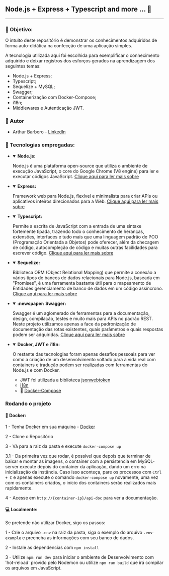 ## Node.js + Express + Typescript and more ... :crystal_ball:
---

### :dart: Objetivo:

O intuito deste repositório é demonstrar os conhecimentos adquiridos de forma auto-didática na confecção de uma aplicação simples.

A tecnologia utilizada aqui foi escolhida para exemplificar o conhecimento adquirido e deixar registros dos esforços gerados na aprendizagem dos seguintes temas:

- Node.js + Express;
- Typescript;
- Sequelize + MySQL;
- Swagger;
- Containerização com Docker-Compose;
- i18n;
- Middlewares e Autenticação JWT.

### :bust_in_silhouette: Autor

- Arthur Barbero - [LinkedIn](https://www.linkedin.com/in/arthur-barbero/)

### :scroll: Tecnologias empregadas:

* <details open>
  <summary><strong>Node.js:</strong></summary>

    Node.js é uma plataforma open-source que utiliza o ambiente de execução JavaScript, o core do Google Chrome (V8 engine) para ler e executar códigos JavaScript.
    [Clique aqui para ler mais sobre](https://nodejs.dev/learn)

</details>
    
* <details open>
  <summary><strong>Express:</strong></summary>

    Framework web para Node.js, flexível e minimalista para criar APIs ou aplicativos inteiros direcionados para a Web.
    [Clique aqui para ler mais sobre](https://expressjs.com/pt-br/)

</details>

* <details open>
  <summary><strong>Typescript:</strong></summary>

    Permite a escrita de JavaScript com a entrada de uma sintaxe fortemente tipada, trazendo todo o conhecimento de heranças, extensões, interfaces e tudo mais que uma linguagem padrão de POO (Programação Orientada a Objetos) pode oferecer, além da checagem de código, autocompleção de código e muitas outras facilidades para escrever código.
    [Clique aqui para ler mais sobre](https://www.typescriptlang.org/pt/)

</details>

* <details open>
  <summary><strong>Sequelize:</strong></summary>

    Biblioteca ORM (Object Relational Mapping) que permite a conexão a vários tipos de bancos de dados relacionais para Node.js, baseada em "Promises", é uma ferramenta bastante útil para o mapeamento de Entidades gerenciamento de banco de dados em um código assíncrono. 
    [Clique aqui para ler mais sobre](https://sequelize.org/)

</details>

* <details open>
  <summary><strong>:newspaper: Swagger:</strong></summary>

    Swagger é um aglomerado de ferramentas para a documentação, design, compilação, testes e muito mais para APIs no padrão REST. 
    Neste projeto utilizamos apenas a face da padronização de documentação das rotas existentes, quais parâmetros e quais respostas podem ser adquiridas.
    [Clique aqui para ler mais sobre](https://swagger.io/solutions/api-documentation/)

</details>

* <details open>
  <summary><strong>Docker, JWT e i18n:</strong></summary>

    O restante das tecnologias foram apenas desafios pessoais para ver como a criação de um desenvolvimento voltado para a vida real com containers e tradução podem ser realizadas com ferramentas do Node.js e com Docker.

    - JWT foi utilizada a biblioteca [jsonwebtoken](https://www.npmjs.com/package/jsonwebtoken)
    - [i18n](https://www.npmjs.com/package/i18n)
    - :whale: [Docker-Compose](https://docs.docker.com/compose/)

</details>

### Rodando o projeto

#### :whale: Docker:
 1 - Tenha Docker em sua máquina - [Docker](https://docs.docker.com/get-docker/)
 
 2 - Clone o Repositório

 3 - Vá para a raiz da pasta e execute `docker-compose up`

 3.1 - Da primeira vez que rodar, é possível que depois que terminar de baixar e montar as imagens, o container com a persistencia em MySQL-server execute depois do container da aplicação, dando um erro na inicialização da instância. Caso isso aconteça, pare os processos com `Ctrl + C` e apenas execute o comando `docker-compose up` novamente, uma vez com os containers criados, o início dos containers serão realizados mais rapidamente.

 4 - Acesse em `http://{container-ip}/api-doc` para ver a documentação.

#### :computer: Localmente:

Se pretende não utilizar Docker, sigo os passos:

1 - Crie o arquivo `.env` na raiz da pasta, siga o exemplo do arquivo `.env-example` e preencha as informações com seu banco de dados.

2 - Instale as dependencias com `npm install`

3 - Utilize `npm run dev` para iniciar o ambiente de Desenvolvimento com 'hot-reload' provido pelo Nodemon ou utilize `npm run build` que irá compilar os arquivos em JavaScript.

